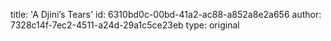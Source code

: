 title: 'A Djini’s Tears'
id: 6310bd0c-00bd-41a2-ac88-a852a8e2a656
author: 7328c14f-7ec2-4511-a24d-29a1c5ce23eb
type: original
